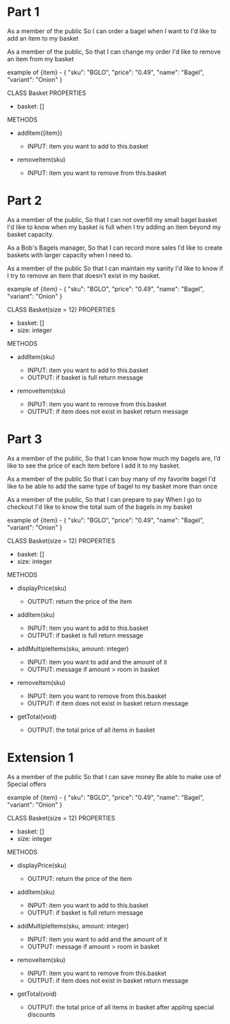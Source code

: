 # Part 1

As a member of the public
So I can order a bagel when I want to
I'd like to add an item to my basket

As a member of the public,
So that I can change my order
I'd like to remove an item from my basket

example of {item} - {
"sku": "BGLO",
"price": "0.49",
"name": "Bagel",
"variant": "Onion"
}

CLASS Basket
PROPERTIES

- basket: []

METHODS

- addItem({item})

  - INPUT: item you want to add to this.basket

- removeItem(sku)
  - INPUT: item you want to remove from this.basket

# Part 2

As a member of the public,
So that I can not overfill my small bagel basket
I'd like to know when my basket is full when I try adding an item beyond my basket capacity.

As a Bob's Bagels manager,
So that I can record more sales
I’d like to create baskets with larger capacity when I need to.

As a member of the public
So that I can maintain my sanity
I'd like to know if I try to remove an item that doesn't exist in my basket.

example of {item} - {
"sku": "BGLO",
"price": "0.49",
"name": "Bagel",
"variant": "Onion"
}

CLASS Basket(size = 12)
PROPERTIES

- basket: []
- size: integer

METHODS

- addItem(sku)

  - INPUT: item you want to add to this.basket
  - OUTPUT: if basket is full return message

- removeItem(sku)
  - INPUT: item you want to remove from this.basket
  - OUTPUT: if item does not exist in basket return message

# Part 3

As a member of the public,
So that I can know how much my bagels are,
I’d like to see the price of each item before I add it to my basket.

As a member of the public
So that I can buy many of my favorite bagel
I'd like to be able to add the same type of bagel to my basket more than once

As a member of the public,
So that I can prepare to pay
When I go to checkout I'd like to know the total sum of the bagels in my basket

example of {item} - {
"sku": "BGLO",
"price": "0.49",
"name": "Bagel",
"variant": "Onion"
}

CLASS Basket(size = 12)
PROPERTIES

- basket: []
- size: integer

METHODS

- displayPrice(sku)

  - OUTPUT: return the price of the item

- addItem(sku)

  - INPUT: item you want to add to this.basket
  - OUTPUT: if basket is full return message

- addMultipleItems(sku, amount: integer)

  - INPUT: item you want to add and the amount of it
  - OUTPUT: message if amount > room in basket

- removeItem(sku)

  - INPUT: item you want to remove from this.basket
  - OUTPUT: if item does not exist in basket return message

- getTotal(void)
  - OUTPUT: the total price of all items in basket

# Extension 1

As a member of the public
So that I can save money
Be able to make use of Special offers

example of {item} - {
"sku": "BGLO",
"price": "0.49",
"name": "Bagel",
"variant": "Onion"
}

CLASS Basket(size = 12)
PROPERTIES

- basket: []
- size: integer

METHODS

- displayPrice(sku)

  - OUTPUT: return the price of the item

- addItem(sku)

  - INPUT: item you want to add to this.basket
  - OUTPUT: if basket is full return message

- addMultipleItems(sku, amount: integer)

  - INPUT: item you want to add and the amount of it
  - OUTPUT: message if amount > room in basket

- removeItem(sku)

  - INPUT: item you want to remove from this.basket
  - OUTPUT: if item does not exist in basket return message

- getTotal(void)
  - OUTPUT: the total price of all items in basket after appling special discounts
